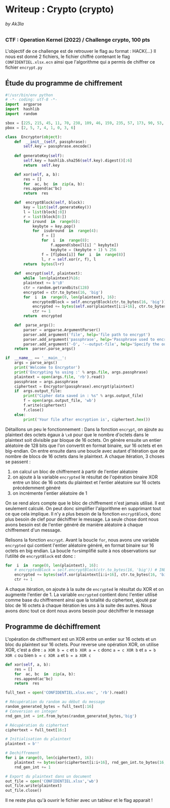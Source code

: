 ﻿# Writeup : Crypto (crypto)
###### by Ak3la 
### CTF : Operation Kernel (2022) / Challenge crypto, 100 pts


L'objectif de ce challenge est de retrouver le flag au format : HACK{...}
Il nous est donné 2 fichiers, le fichier chiffré contenant le flag `CONFIDENTIEL.xlsx.ecn` ainsi que l'algorithme qui a permis de chiffrer ce fichier `encrypt.py`

## Étude du programme de chiffrement
```python
#!/usr/bin/env python
# -*- coding: utf-8 -*-
import  argparse
import  hashlib
import  random

sbox = [225, 215, 45, 11, 70, 238, 109, 46, 159, 235, 57, 173, 90, 53, 85, 114, 245, 40, 78, 2, 71, 229, 199, 201, 58, 42, 177, 76, 210, 246, 12, 27, 26, 208, 243, 73, 92, 200, 206, 102, 217, 207, 17, 14, 147, 101, 170, 32, 10, 255, 80, 82, 24, 61, 95, 43, 124, 122, 216, 115, 205, 218, 75, 227, 239, 175, 152, 113, 74, 224, 248, 194, 97, 155, 91, 125, 249, 3, 25, 51, 103, 213, 204, 104, 63, 244, 145, 44, 160, 106, 21, 94, 222, 48, 121, 165, 171, 202, 31, 203, 29, 230, 156, 240, 168, 34, 129, 182, 234, 185, 241, 123, 33, 163, 15, 9, 0, 99, 7, 178, 49, 186, 154, 126, 148, 141, 130, 250, 67, 41, 232, 195, 52, 56, 118, 105, 22, 242, 184, 226, 64, 254, 162, 191, 66, 138, 20, 132, 72, 39, 221, 146, 161, 237, 86, 153, 166, 5, 120, 54, 81, 38, 77, 47, 19, 189, 4, 36, 128, 50, 111, 180, 1, 140, 13, 149, 172, 107, 181, 100, 169, 187, 83, 117, 192, 143, 139, 197, 190, 219, 136, 212, 251, 228, 231, 62, 179, 8, 60, 79, 84, 211, 144, 18, 188, 89, 35, 28, 158, 96, 30, 174, 151, 23, 112, 116, 87, 253, 127, 65, 133, 236, 220, 247, 252, 157, 55, 193, 209, 137, 196, 164, 233, 167, 16, 134, 69, 59, 98, 68, 135, 198, 223, 88, 150, 6, 142, 93, 131, 119, 108, 214, 176, 110, 183, 37]
pbox = [2, 5, 7, 4, 1, 0, 3, 6]

class  Encryptor(object):
	def  __init__(self, passphrase):
		self.key = passphrase.encode()
	
	def generateKey(self):
		self.key = hashlib.sha256(self.key).digest()[:6]
		return  self.key

	def xor(self, a, b):
		res = []
		for  ac, bc  in  zip(a, b):
		res.append(ac^bc)
		return  res

	def  encryptBlock(self, block):
		key = list(self.generateKey())
		l = list(block[:8])
		r = list(block[8:])
		for iround  in  range(6):
			keybyte = key.pop()
			for  isubround  in  range(4):
				f = []
				for  i  in  range(8):
					f.append(sbox[l[i] ^ keybyte])
					keybyte = (keybyte + 1) % 256
				f = [f[pbox[i]] for  i  in  range(8)]
				l, r = self.xor(r, f), l
		return  bytes(l+r)
		
	def  encrypt(self, plaintext):
		while  len(plaintext)%16:
		plaintext += b'\0'
		ctr = random.getrandbits(128)
		encrypted = ctr.to_bytes(16, 'big')
		for  i  in  range(0, len(plaintext), 16):
			encryptedBlock = self.encryptBlock(ctr.to_bytes(16, 'big'))
			encrypted += bytes(self.xor(plaintext[i:i+16], ctr.to_bytes(16, 'big')))
			ctr += 1
		return  encrypted

	def  parse_args():
		parser = argparse.ArgumentParser()
		parser.add_argument('file', help='file path to encrypt')
		parser.add_argument('passphrase', help='Passphrase used to encrypt file')
		parser.add_argument('-O', '--output-file', help='Specify the output file')
	return  parser.parse_args()

if  __name__ == '__main__':
	args = parse_args()
	print('Welcome to Encryptor')
	print('Encrypting %s using :' % args.file, args.passphrase)
	plaintext = open(args.file, 'rb').read()
	passphrase = args.passphrase
	ciphertext = Encryptor(passphrase).encrypt(plaintext)
	if  args.output_file:
		print("Cipher data saved in : %s" % args.output_file)
		f = open(args.output_file, 'wb')
		f.write(ciphertext)
		f.close()
	else:
		print('Your file after encryption is', ciphertext.hex())
```

Détaillons un peu le fonctionnement : 
Dans la fonction `encrypt`, on ajoute au plaintext des octets égaux à `\x0` pour que le nombre d'octets dans le plaintext soit divisible par bloque de 16 octets.
On génère ensuite un entier aléatoire de 128 bits que l'on convertit en format binaire, sur 16 octets et en big-endian.
On entre ensuite dans une boucle avec autant d'itération que de nombre de blocs de 16 octets dans le plaintext. A chaque itération, 3 choses se passent :

 1. on calcul un bloc de chiffrement à partir de l'entier aléatoire
 2. on ajoute à la variable `encrypted` le résultat de l'opération binaire XOR entre un bloc de 16 octets du plaintext et l'entier aléatoire sur 16 octets précédemment généré
 3. on incrémente l'entier aléatoire de 1

On se rend alors compte que le bloc de chiffrement n'est jamais utilisé. Il est seulement calculé. On peut donc simplifier l'algorithme en supprimant tout ce que cela implique. Il n'y a plus besoin de la fonction `encryptBlock`, donc plus besoin de clef pour déchiffrer le message. La seule chose dont nous avons besoin est de l'entier généré de manière aléatoire à chaque chiffrement d'un message.

Relisons la fonction `encrypt`. Avant la boucle `for`, nous avons une variable `encrypted` qui contient l'entier aléatoire généré, en format binaire sur 16 octets en big endian. La boucle `for`simplifié suite à nos observations sur l’utilité de `encryptBlock` est donc :
```python
for  i  in  range(0, len(plaintext), 16):
	# encryptedBlock = self.encryptBlock(ctr.to_bytes(16, 'big')) # INUTIL
	encrypted += bytes(self.xor(plaintext[i:i+16], ctr.to_bytes(16, 'big')))
	ctr += 1
```
A chaque itération, on ajoute à la suite de `encrypted` le résultat du XOR et on augmente l'entier de 1. La variable `encrypted` contient donc l'entier utilisé comme base du chiffrement ainsi que la totalité du ciphertext, ajouté par bloc de 16 octets à chaque itération les uns à la suite des autres.
Nous avons donc tout ce dont nous avons besoin pour déchiffrer le message

## Programme de déchiffrement
L'opération de chiffrement est un XOR entre un entier sur 16 octets et un bloc du plaintext sur 16 octets. Pour reverse une opération XOR, on utilise XOR, c'est a dire : 
`a XOR b = c` et `b XOR a = c`
donc 
`a = c XOR b` et `a = b XOR c`
ou bien
`b = c XOR a` et `b = a XOR c`
```python
def xor(self, a, b):
	res = []
	for  ac, bc  in  zip(a, b):
	res.append(ac^bc)
	return  res

full_text = open('CONFIDENTIEL.xlsx.enc', 'rb').read()

# Récupération du random au début du message
random_generated_bytes = full_text[:16]
# Conversion en integer
rnd_gen_int = int.from_bytes(random_generated_bytes,'big')

# Récupération du ciphertext 
ciphertext = full_text[16:]

# Initialisation du plaintext
plaintext = b''

# Dechiffrement
for i in range(0, len(ciphertext), 16):
	plaintext += bytes(xor(ciphertext[i:i+16], rnd_gen_int.to_bytes(16, 'big')))
	rnd_gen_int += 1

# Export du plaintext dans un document
out_file = open('CONFIDENTIEL.xlsx','wb')
out_file.write(plaintext)
out_file.close()
```

Il ne reste plus qu'à ouvrir le fichier avec un tableur et le flag apparait ! 
